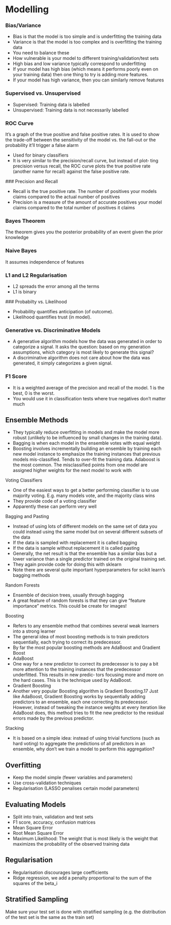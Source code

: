 # Modelling


### Bias/Variance

- Bias is that the model is too simple and is underfitting the training data
- Variance is that the model is too complex and is overfitting the training data
- You need to balance these
- How vulnerable is your model to different training/validation/test sets
- High bias and low variance typically correspond to underfitting
- If your model has high bias (which means it performs poorly even on your training data) then one thing to try is adding more features.
- If your model has high variance, then you can similarly remove features



### Supervised vs. Unsupervised 

- Supervised: Training data is labelled
- Unsupervised: Training data is not necessarily labelled

### ROC Curve

It’s a graph of the true positive and false positive rates. It is used to show the trade-off between the sensitivity of the model vs. the fall-out or the probability it’ll trigger a false alarm

- Used for binary classifiers
- It is very similar to the precision/recall curve, but instead of plot‐ ting precision versus recall, the ROC curve plots the true positive rate (another name for recall) against the false positive rate.


### Precision and Recall

- Recall is the true positive rate. The number of positives your models claims compared to the actual number of positives
- Precision is a measure of the amount of accurate positives your model claims compared to the total number of positives it claims

### Bayes Theorem

The theorem gives you the posterior probability of an event given the prior knowledge

### Naive Bayes

It assumes independence of features

### L1 and L2 Regularisation

- L2 spreads the error among all the terms
- L1 is binary

### Probabilty vs. Likelihood

- Probability quantifies anticipation (of outcome).
- Likelihood quantifies trust (in model).

### Generative vs. Discriminative Models

- A generative algorithm models how the data was generated in order to categorize a signal. It asks the question: based on my generation assumptions, which category is most likely to generate this signal? 
- A discriminative algorithm does not care about how the data was generated, it simply categorizes a given signal.

### F1 Score

- It is a weighted average of the precision and recall of the model. 1 is the best, 0 is the worst.
- You would use it in classification tests where true negatives don’t matter much

## Ensemble Methods

- They typically reduce overfitting in models and make the model more robust (unlikely to be influenced by small changes in the training data).
- Bagging is when each model in the ensemble votes with equal weight
- Boosting involves incrementally building an ensemble by training each new model instance to emphasize the training instances that previous models mis-classified. Tends to over-fit the training data. Adaboost is the most common. The misclassified points from one model are assigned higher weights for the next model to work with

Voting Classifiers
- One of the easiest ways to get a better performing classifier is to use majority voting. E.g. many models vote, and the majority class wins
- They provide code of a voting classifier
- Apparently these can perform very well

Bagging and Pasting
- Instead of using lots of different models on the same set of data you could instead using the same model but on several different subsets of the data
- If the data is sampled with replacement it is called bagging
- If the data is sample without replacement it is called pasting
- Generally, the net result is that the ensemble has a similar bias but a lower variance than a single predictor trained on the original training set.
- They again provide code for doing this with sklearn
- Note there are several quite important hyperparameters for scikit learn’s bagging methods

Random Forests
- Ensemble of decision trees, usually through bagging
- A great feature of random forests is that they can give “feature importance” metrics. This could be create for images!

Boosting
- Refers to any ensemble method that combines several weak learners into a strong learner
- The general idea of most boosting methods is to train predictors sequentially, each trying to correct its predecessor.
- By far the most popular boosting methods are AdaBoost and Gradient Boost
- AdaBoost
 - One way for a new predictor to correct its predecessor is to pay a bit more attention to the training instances that the predecessor underfitted. This results in new predic‐ tors focusing more and more on the hard cases. This is the technique used by AdaBoost.
- Gradient Boosting
 - Another very popular Boosting algorithm is Gradient Boosting.17 Just like AdaBoost, Gradient Boosting works by sequentially adding predictors to an ensemble, each one correcting its predecessor. However, instead of tweaking the instance weights at every iteration like AdaBoost does, this method tries to fit the new predictor to the residual errors made by the previous predictor.

Stacking
- It is based on a simple idea: instead of using trivial functions (such as hard voting) to aggregate the predictions of all predictors in an ensemble, why don’t we train a model to perform this aggregation?


## Overfitting

- Keep the model simple (fewer variables and parameters)
- Use cross-validation techniques
- Regularisation (LASSO penalises certain model parameters)


## Evaluating Models

- Split into train, validation and test sets
- F1 score, accuracy, confusion matrices
- Mean Square Error
- Root Mean Square Error
- Maximum Likelihood: The weight that is most likely is the weight that maximizes the probability of the observed training data

## Regularisation

- Regularisation discourages large coefficients
- Ridge regression, we add a penalty proportional to the sum of the squares of the beta_i

## Stratified Sampling

Make sure your test set is done with stratified sampling (e.g. the distribution of the test set is the same as the train set)

